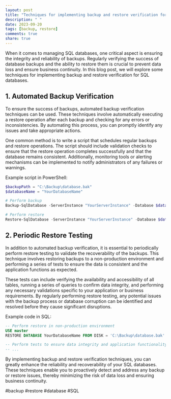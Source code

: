 ```yaml
---
layout: post
title: "Techniques for implementing backup and restore verification for SQL databases"
description: " "
date: 2023-09-20
tags: [backup, restore]
comments: true
share: true
---
```


When it comes to managing SQL databases, one critical aspect is ensuring the integrity and reliability of backups. Regularly verifying the success of database backups and the ability to restore them is crucial to prevent data loss and ensure business continuity. In this blog post, we will explore some techniques for implementing backup and restore verification for SQL databases.

## 1. Automated Backup Verification

To ensure the success of backups, automated backup verification techniques can be used. These techniques involve automatically executing a restore operation after each backup and checking for any errors or inconsistencies. By automating this process, you can promptly identify any issues and take appropriate actions.

One common method is to write a script that schedules regular backups and restore operations. The script should include validation checks to ensure that the restore operation completes successfully and that the database remains consistent. Additionally, monitoring tools or alerting mechanisms can be implemented to notify administrators of any failures or warnings.

Example script in PowerShell:
```powershell
$backupPath = "C:\Backup\database.bak"
$databaseName = "YourDatabaseName"

# Perform backup
Backup-SqlDatabase -ServerInstance "YourServerInstance" -Database $databaseName -BackupFile $backupPath

# Perform restore
Restore-SqlDatabase -ServerInstance "YourServerInstance" -Database $databaseName -BackupFile $backupPath -ReplaceDatabase
```

## 2. Periodic Restore Testing

In addition to automated backup verification, it is essential to periodically perform restore testing to validate the recoverability of the backups. This technique involves restoring backups to a non-production environment and performing a series of tests to ensure the data is consistent and the application functions as expected.

These tests can include verifying the availability and accessibility of all tables, running a series of queries to confirm data integrity, and performing any necessary validations specific to your application or business requirements. By regularly performing restore testing, any potential issues with the backup process or database corruption can be identified and resolved before they cause significant disruptions.

Example code in SQL:
```sql
-- Perform restore in non-production environment
USE master
RESTORE DATABASE YourDatabaseName FROM DISK = 'C:\Backup\database.bak' WITH REPLACE, NORECOVERY

-- Perform tests to ensure data integrity and application functionality
-- ...
```

By implementing backup and restore verification techniques, you can greatly enhance the reliability and recoverability of your SQL databases. These techniques enable you to proactively detect and address any backup or restore issues, thereby minimizing the risk of data loss and ensuring business continuity.

#backup #restore #database #SQL